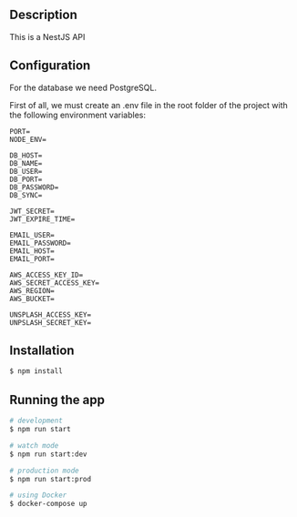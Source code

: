 ## Description

This is a NestJS API

## Configuration

For the database we need PostgreSQL.

First of all, we must create an .env file in the root folder of the project with the following environment variables:

```
PORT=
NODE_ENV=

DB_HOST=
DB_NAME=
DB_USER=
DB_PORT=
DB_PASSWORD=
DB_SYNC=

JWT_SECRET=
JWT_EXPIRE_TIME=

EMAIL_USER=
EMAIL_PASSWORD=
EMAIL_HOST=
EMAIL_PORT=

AWS_ACCESS_KEY_ID=
AWS_SECRET_ACCESS_KEY=
AWS_REGION=
AWS_BUCKET=

UNSPLASH_ACCESS_KEY=
UNPSLASH_SECRET_KEY=
```
## Installation


```bash
$ npm install
```

## Running the app

```bash
# development
$ npm run start

# watch mode
$ npm run start:dev

# production mode
$ npm run start:prod

# using Docker
$ docker-compose up
```
